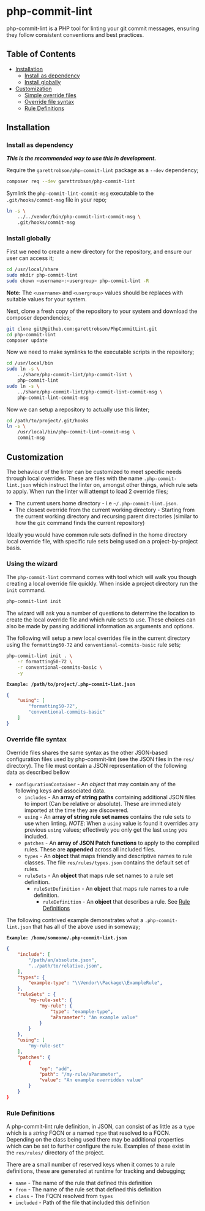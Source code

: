 # php-commit-lint

php-commit-lint is a PHP tool for linting your git commit messages, ensuring they follow consistent conventions and best practices.

## Table of Contents
- [Installation](#installation)
  - [Install as dependency](#install-as-a-dependency)
  - [Install globally](#install-globally)
- [Customization](#customization)
  - [Simple override files](#simple-override-files)
  - [Override file syntax](#override-file-syntax)
  - [Rule Definitions](#rule-definitions)

## Installation

### Install as dependency

_**This is the recommended way to use this in development.**_

Require the `garettrobson/php-commit-lint` package as a `--dev` dependency;

```sh
composer req --dev garettrobson/php-commit-lint
```

Symlink the `php-commit-lint-commit-msg` executable to the `.git/hooks/commit-msg` file in your repo;

```sh
ln -s \
    ../../vendor/bin/php-commit-lint-commit-msg \
    .git/hooks/commit-msg
```

### Install globally

First we need to create a new directory for the repository, and ensure our user can access it;

```sh
cd /usr/local/share
sudo mkdir php-commit-lint
sudo chown <username>:<usergroup> php-commit-lint -R
```
**Note:** The `<username>` and `<usergroup>` values should be replaces with suitable values for your system.

Next, clone a fresh copy of the repository to your system and download the composer dependencies;

```sh
git clone git@github.com:garettrobson/PhpCommitLint.git
cd php-commit-lint
composer update
```

Now we need to make symlinks to the executable scripts in the repository;

```sh
cd /usr/local/bin
sudo ln -s \
    ../share/php-commit-lint/php-commit-lint \
    php-commit-lint
sudo ln -s \
    ../share/php-commit-lint/php-commit-lint-commit-msg \
    php-commit-lint-commit-msg
```

Now we can setup a repository to actually use this linter;

```sh
cd /path/to/project/.git/hooks
ln -s \
    /usr/local/bin/php-commit-lint-commit-msg \
    commit-msg
```

## Customization

The behaviour of the linter can be customized to meet specific needs through local overrides. These are files with the name `.php-commit-lint.json` which instruct the linter on, amongst other things, which rule sets to apply. When run the linter will attempt to load 2 override files;
* The current users home directory - i.e `~/.php-commit-lint.json`.
* The closest override from the current working directory - Starting from the current working directory and recursing parent directories (similar to how the `git` command finds the current repository)

Ideally you would have common rule sets defined in the home directory local override file, with specific rule sets being used on a project-by-project basis.

### Using the wizard

The `php-commit-lint` command comes with tool which will walk you though creating a local override file quickly. When inside a project directory run the `init` command.

```sh
php-commit-lint init
```

The wizard will ask you a number of questions to determine the location to create the local override file and which rule sets to use. These choices can also be made by passing additional information as arguments and options.

The following will setup a new local overrides file in the current directory using the `formatting50-72` and `conventional-commits-basic` rule sets;

```sh
php-commit-lint init . \
    -r formatting50-72 \
    -r conventional-commits-basic \
    -y
```

**`Example: /path/to/project/.php-commit-lint.json`**
```json
{
    "using": [
        "formatting50-72",
        "conventional-commits-basic"
    ]
}
```

### Override file syntax

Override files shares the same syntax as the other JSON-based configuration files used by php-commit-lint (see the JSON files in the `res/` directory). The file must contain a JSON representation of the following data as described bellow

* `configurationContainer` - An _object_ that may contain any of the following keys and associated data.
    * `includes` - An **array of string paths** containing additional JSON files to import (Can be relative or absolute). These are immediately imported at the time they are discovered.
    * `using` - An **array of string rule set names** contains the rule sets to use when linting. *NOTE*: When a `using` value is found it overrides any previous `using` values; effectively you only get the last `using` you included.
    * `patches` - An **array of JSON Patch functions** to apply to the compiled rules. These are **appended** across all included files.
    * `types` - An **object** that maps friendly and descriptive names to rule classes. The file `res/rules/types.json` contains the default set of rules.
    * `ruleSets` - An **object** that maps rule set names to a rule set definition.
        * `ruleSetDefinition` - An **object** that maps rule names to a rule definition.
            * `ruleDefinition` - An **object** that describes a rule. See [Rule Definitions
](#rule-definitions)

The following contrived example demonstrates what a `.php-commit-lint.json` that has all of the above used in someway;

**`Example: /home/someone/.php-commit-lint.json`**
```json
{
    "include": [
        "/path/an/absolute.json",
        "../path/to/relative.json",
    ],
    "types": {
        "example-type": "\\Vendor\\Package\\ExampleRule",
    },
    "ruleSets" : {
        "my-rule-set": {
            "my-rule": {
                "type": "example-type",
                "aParameter": "An example value"
            }
        }
    },
    "using": [
        "my-rule-set"
    ],
    "patches": {
        {
            "op": "add",
            "path": "/my-rule/aParameter",
            "value": "An example overridden value"
        }
    }
}
```

### Rule Definitions

A php-commit-lint rule definition, in JSON, can consist of as little as a `type` which is a _string_ FQCN or a named `type` that resolved to a FQCN. Depending on the class being used there may be additional properties which can be set to further configure the rule. Examples of these exist in the `res/rules/` directory of the project.

There are a small number of reserved keys when it comes to a rule definitions, these are generated at runtime for tracking and debugging;
* `name` - The name of the rule that defined this definition
* `from` - The name of the rule set that defined this definition
* `class` - The FQCN resolved from `types`
* `included` - Path of the file that included this definition
